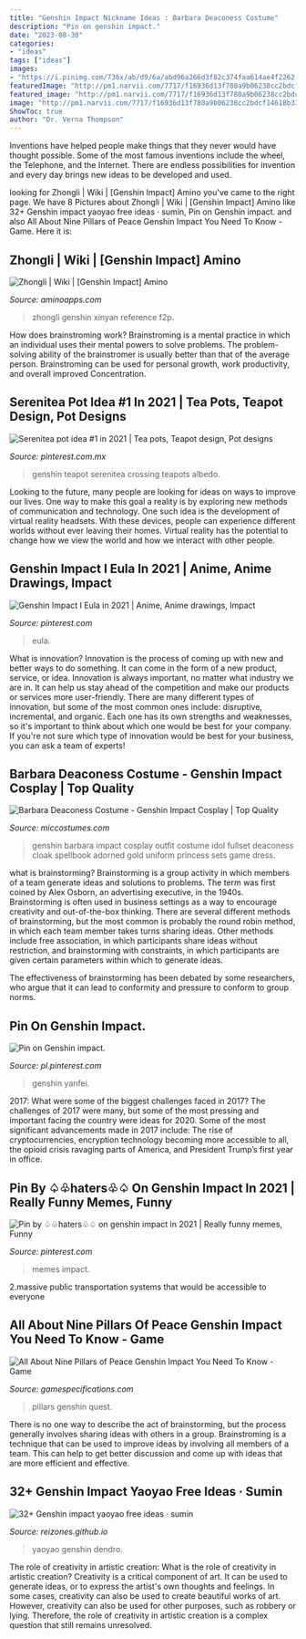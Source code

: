```yaml
---
title: "Genshin Impact Nickname Ideas : Barbara Deaconess Costume"
description: "Pin on genshin impact."
date: "2023-08-30"
categories:
- "ideas"
tags: ["ideas"]
images:
- "https://i.pinimg.com/736x/ab/d9/6a/abd96a266d3f82c374faa614ae4f2262.jpg"
featuredImage: "http://pm1.narvii.com/7717/f16936d13f780a9b06238cc2bdcf14618b339296r1-1242-1221v2_uhq.jpg"
featured_image: "http://pm1.narvii.com/7717/f16936d13f780a9b06238cc2bdcf14618b339296r1-1242-1221v2_uhq.jpg"
image: "http://pm1.narvii.com/7717/f16936d13f780a9b06238cc2bdcf14618b339296r1-1242-1221v2_uhq.jpg"
ShowToc: true
author: "Dr. Verna Thompson"
---
```



Inventions have helped people make things that they never would have thought possible. Some of the most famous inventions include the wheel, the Telephone, and the Internet. There are endless possibilities for invention and every day brings new ideas to be developed and used.

	

		
looking for Zhongli | Wiki | [Genshin Impact] Amino you've came to the right page. We have 8 Pictures about Zhongli | Wiki | [Genshin Impact] Amino like 32+ Genshin impact yaoyao free ideas · sumin, Pin on Genshin impact. and also All About Nine Pillars of Peace Genshin Impact You Need To Know - Game. Here it is:
		
    
## Zhongli | Wiki | [Genshin Impact] Amino

<img loading=lazy src="http://pm1.narvii.com/7717/f16936d13f780a9b06238cc2bdcf14618b339296r1-1242-1221v2_uhq.jpg" onerror="this.onerror=null;this.src='https://tse2.mm.bing.net/th?id=OIP.rgx9sUWrdBqoJEBUxRufoAHaHR&amp;pid=15.1';" alt="Zhongli | Wiki | [Genshin Impact] Amino">

_Source: aminoapps.com_

>zhongli genshin xinyan reference f2p. 

	

How does brainstroming work?
Brainstroming is a mental practice in which an individual uses their mental powers to solve problems. The problem-solving ability of the brainstromer is usually better than that of the average person. Brainstroming can be used for personal growth, work productivity, and overall improved Concentration.

    
## Serenitea Pot Idea #1 In 2021 | Tea Pots, Teapot Design, Pot Designs

<img loading=lazy src="https://i.pinimg.com/736x/64/de/2d/64de2dfc807d42c8b73e5214f978b01e.jpg" onerror="this.onerror=null;this.src='https://tse2.mm.bing.net/th?id=OIP.Kmt_7zcz7DU6j5k-b-MAFQHaEK&amp;pid=15.1';" alt="Serenitea pot idea #1 in 2021 | Tea pots, Teapot design, Pot designs">

_Source: pinterest.com.mx_

>genshin teapot serenitea crossing teapots albedo. 

	

Looking to the future, many people are looking for ideas on ways to improve our lives. One way to make this goal a reality is by exploring new methods of communication and technology. One such idea is the development of virtual reality headsets. With these devices, people can experience different worlds without ever leaving their homes. Virtual reality has the potential to change how we view the world and how we interact with other people.

    
## Genshin Impact I Eula In 2021 | Anime, Anime Drawings, Impact

<img loading=lazy src="https://i.pinimg.com/736x/eb/ed/20/ebed2033635a499bc347f4d716586e5e.jpg" onerror="this.onerror=null;this.src='https://tse4.mm.bing.net/th?id=OIP.GYG0vCp9jCtGKHNwv4TR3QHaIT&amp;pid=15.1';" alt="Genshin Impact I Eula in 2021 | Anime, Anime drawings, Impact">

_Source: pinterest.com_

>eula. 

	

What is innovation?
Innovation is the process of coming up with new and better ways to do something. It can come in the form of a new product, service, or idea. Innovation is always important, no matter what industry we are in. It can help us stay ahead of the competition and make our products or services more user-friendly.
There are many different types of innovation, but some of the most common ones include: disruptive, incremental, and organic. Each one has its own strengths and weaknesses, so it's important to think about which one would be best for your company. If you're not sure which type of innovation would be best for your business, you can ask a team of experts!

    
## Barbara Deaconess Costume - Genshin Impact Cosplay | Top Quality

<img loading=lazy src="https://www.miccostumes.com/images/path-products/image-CGS011B-1.jpg/&amp;width=1200&amp;height=1200&amp;original=77s8AgZSGN6A&amp;a.jpg" onerror="this.onerror=null;this.src='https://tse3.mm.bing.net/th?id=OIP.p8w8s60vsPXc9A4EAsVFfQHaK3&amp;pid=15.1';" alt="Barbara Deaconess Costume - Genshin Impact Cosplay | Top Quality">

_Source: miccostumes.com_

>genshin barbara impact cosplay outfit costume idol fullset deaconess cloak spellbook adorned gold uniform princess sets game dress. 

	

what is brainstorming?
Brainstorming is a group activity in which members of a team generate ideas and solutions to problems. The term was first coined by Alex Osborn, an advertising executive, in the 1940s. Brainstorming is often used in business settings as a way to encourage creativity and out-of-the-box thinking. 
There are several different methods of brainstorming, but the most common is probably the round robin method, in which each team member takes turns sharing ideas. Other methods include free association, in which participants share ideas without restriction, and brainstorming with constraints, in which participants are given certain parameters within which to generate ideas. 

The effectiveness of brainstorming has been debated by some researchers, who argue that it can lead to conformity and pressure to conform to group norms.

    
## Pin On Genshin Impact.

<img loading=lazy src="https://i.pinimg.com/736x/43/6c/a4/436ca4a7ccafda4b7baa9924c32b05c4.jpg" onerror="this.onerror=null;this.src='https://tse1.mm.bing.net/th?id=OIP.RJKfOPTzUrXkUdnhz9-eEQHaHa&amp;pid=15.1';" alt="Pin on Genshin impact.">

_Source: pl.pinterest.com_

>genshin yanfei. 

	

2017: What were some of the biggest challenges faced in 2017?
The challenges of 2017 were many, but some of the most pressing and important facing the country were ideas for 2020. Some of the most significant advancements made in 2017 include: The rise of cryptocurrencies, encryption technology becoming more accessible to all, the opioid crisis ravaging parts of America, and President Trump’s first year in office.

    
## Pin By ♤♧haters♧♤ On Genshin Impact In 2021 | Really Funny Memes, Funny

<img loading=lazy src="https://i.pinimg.com/736x/ab/d9/6a/abd96a266d3f82c374faa614ae4f2262.jpg" onerror="this.onerror=null;this.src='https://tse2.mm.bing.net/th?id=OIP.LRLiR8s3VnEVq5BMoYmYpQHaI8&amp;pid=15.1';" alt="Pin by ♤♧haters♧♤ on genshin impact in 2021 | Really funny memes, Funny">

_Source: pinterest.com_

>memes impact. 

	

2.massive public transportation systems that would be accessible to everyone

    
## All About Nine Pillars Of Peace Genshin Impact You Need To Know - Game

<img loading=lazy src="https://www.gamespecifications.com/wp-content/uploads/2021/06/Nine-Pillars-of-Peace-Genshin-Impact-locations-768x432.jpg" onerror="this.onerror=null;this.src='https://tse2.mm.bing.net/th?id=OIP.pdAYIzOP0gvah6MTUCJjdQHaEK&amp;pid=15.1';" alt="All About Nine Pillars of Peace Genshin Impact You Need To Know - Game">

_Source: gamespecifications.com_

>pillars genshin quest. 

	

There is no one way to describe the act of brainstorming, but the process generally involves sharing ideas with others in a group. Brainstroming is a technique that can be used to improve ideas by involving all members of a team. This can help to get better discussion and come up with ideas that are more efficient and effective.

    
## 32+ Genshin Impact Yaoyao Free Ideas · Sumin

<img loading=lazy src="https://i.pinimg.com/736x/db/03/2e/db032e849f574fbcc782466c2d4c84b0.jpg" onerror="this.onerror=null;this.src='https://tse2.mm.bing.net/th?id=OIP.7ZN58YsuZGpicsHP1ml1GQHaKN&amp;pid=15.1';" alt="32+ Genshin impact yaoyao free ideas · sumin">

_Source: reizones.github.io_

>yaoyao genshin dendro. 

	

The role of creativity in artistic creation: What is the role of creativity in artistic creation?
Creativity is a critical component of art. It can be used to generate ideas, or to express the artist's own thoughts and feelings. In some cases, creativity can also be used to create beautiful works of art. However, creativity can also be used for other purposes, such as robbery or lying. Therefore, the role of creativity in artistic creation is a complex question that still remains unresolved.

